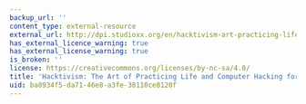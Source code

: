 ```yaml
---
backup_url: ''
content_type: external-resource
external_url: http://dpi.studioxx.org/en/hacktivism-art-practicing-life-and-computer-hacking-feminist-activism
has_external_licence_warning: true
has_external_license_warning: true
is_broken: ''
license: https://creativecommons.org/licenses/by-nc-sa/4.0/
title: 'Hacktivism: The Art of Practicing Life and Computer Hacking for Feminist Activism'
uid: ba8934f5-da71-46e8-a3fe-38110ce8120f
---
```

